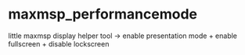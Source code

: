 # maxmsp_performancemode
little maxmsp display helper tool -> enable presentation mode + enable fullscreen + disable lockscreen
